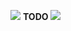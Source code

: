 ![](https://ws2.sinaimg.cn/large/006tKfTcly1fs3x5o0sppj30e805kjrq.jpg)
**TODO** 
![](https://ws1.sinaimg.cn/large/006tNbRwly1fpuutteedlj306v09aju2.jpg)


